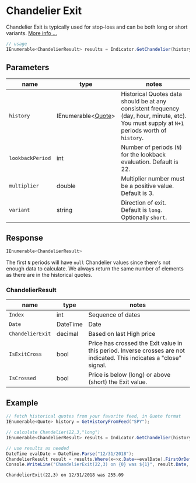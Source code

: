 ﻿# Chandelier Exit

Chandelier Exit is typically used for stop-loss and can be both long or short variants.
[More info ...](https://school.stockcharts.com/doku.php?id=technical_indicators:chandelier_exit)

``` C#
// usage
IEnumerable<ChandelierResult> results = Indicator.GetChandelier(history, lookbackPeriod, multiplier, variant);  
```

## Parameters

| name | type | notes
| -- |-- |--
| `history` | IEnumerable\<[Quote](/GUIDE.md#Quote)\> | Historical Quotes data should be at any consistent frequency (day, hour, minute, etc).  You must supply at `N+1` periods worth of `history`.
| `lookbackPeriod` | int | Number of periods (`N`) for the lookback evaluation.  Default is 22.
| `multiplier` | double | Multiplier number must be a positive value.  Default is 3.
| `variant` | string | Direction of exit.  Default is `long`.  Optionally `short`.

## Response

``` C#
IEnumerable<ChandelierResult>
```

The first `N` periods will have `null` Chandelier values since there's not enough data to calculate.  We always return the same number of elements as there are in the historical quotes.

### ChandelierResult

| name | type | notes
| -- |-- |--
| `Index` | int | Sequence of dates
| `Date` | DateTime | Date
| `ChandelierExit` | decimal | Based on last High price
| `IsExitCross` | bool | Price has crossed the Exit value in this period.  Inverse crosses are not indicated.  This indicates a "close" signal.
| `IsCrossed` | bool | Price is below (long) or above (short) the Exit value.

## Example

``` C#
// fetch historical quotes from your favorite feed, in Quote format
IEnumerable<Quote> history = GetHistoryFromFeed("SPY");

// calculate Chandelier(22,3,"long")
IEnumerable<ChandelierResult> results = Indicator.GetChandelier(history,22,3);

// use results as needed
DateTime evalDate = DateTime.Parse("12/31/2018");
ChandelierResult result = results.Where(x=>x.Date==evalDate).FirstOrDefault();
Console.WriteLine("ChandelierExit(22,3) on {0} was ${1}", result.Date, result.ChandelierExit);
```

``` text
ChandelierExit(22,3) on 12/31/2018 was 255.09
```
